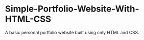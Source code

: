 # Simple-Portfolio-Website-With-HTML-CSS
A basic personal portfolio website built using only HTML and CSS.
